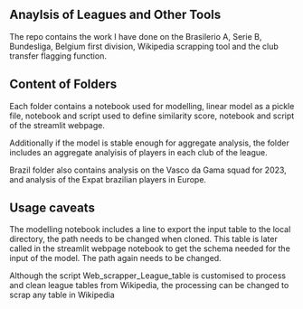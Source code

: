 ## Anaylsis of Leagues and Other Tools
The repo contains the work I have done on the Brasilerio A, Serie B, Bundesliga, Belgium first division, Wikipedia scrapping tool and the club transfer
flagging function.

## Content of Folders
Each folder contains a notebook used for modelling, linear model as a pickle file, notebook and script used to define similarity score,
notebook and script of the streamlit webpage.

Additionally if the model is stable enough for aggregate analysis, the folder includes an aggregate analyisis of players in each club of the league.

Brazil folder also contains analysis on the Vasco da Gama squad for 2023, and analysis of the Expat brazilian players in Europe.

## Usage caveats
The modelling notebook includes a line to export the input table to the local directory, the path needs to be changed when cloned. This table is later 
called in the streamlit webpage notebook to get the schema needed for the input of the model. The path again needs to be changed.

Although the script Web_scrapper_League_table is customised to process and clean league tables from Wikipedia, the processing can be changed to scrap 
any table in Wikipedia
